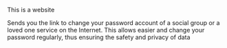 This is a website

Sends you the link to change your password account of a social group or a loved one service on the Internet. 
This allows easier and change your password regularly, thus ensuring the safety and privacy of data